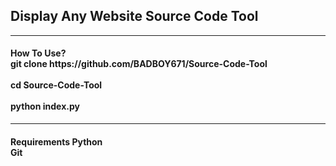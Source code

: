 <h2>Display Any Website Source Code Tool</h2>
<hr>
<h4>How To Use?<br>
git clone https://github.com/BADBOY671/Source-Code-Tool<br><br>
cd Source-Code-Tool<br><br>
python index.py

</h4>
<hr>
<h4>Requirements
Python<br>
Git
</h4>
